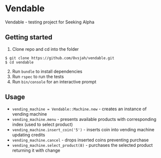 # Vendable

Vendable - testing project for Seeking Alpha

## Getting started

1. Clone repo and cd into the folder
```
$ git clone https://github.com/Ovsjah/vendable.git
$ cd vendable
```
2. Run `bundle` to install dependencies
3. Run `rspec` to run the tests
4. Run `bin/console` for an interactive prompt


## Usage

- `vending_machine = Vendable::Machine.new` - creates an instance of vending machine
- `vending_machine.menu` - presents available products with corresponding index (used to select product)
- `vending_machine.insert_coin('5')` - inserts coin into vending machine updating credits
- `vending_machine.cancel` - drops inserted coins preventing purchase
- `vending_machine.select_product(8)` - purchases the selected product returning it with change
